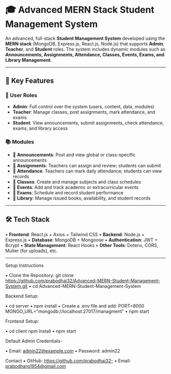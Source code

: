 # 🎓 Advanced MERN Stack Student Management System

An advanced, full-stack **Student Management System** developed using the **MERN stack** (MongoDB, Express.js, React.js, Node.js) that supports **Admin**, **Teacher**, and **Student** roles. The system includes dynamic modules such as **Announcements, Assignments, Attendance, Classes, Events, Exams, and Library Management**.

---

## 🚀 Key Features

### 👤 User Roles
- **Admin**: Full control over the system (users, content, data, modules)
- **Teacher**: Manage classes, post assignments, mark attendance, and exams
- **Student**: View announcements, submit assignments, check attendance, exams, and library access

### 📚 Modules
- 📢 **Announcements**: Post and view global or class-specific announcements
- 📝 **Assignments**: Teachers can assign and review; students can submit
- 📆 **Attendance**: Teachers can mark daily attendance; students can view records
- 🏫 **Classes**: Create and manage subjects and class schedules
- 🎉 **Events**: Add and track academic or extracurricular events
- 🧪 **Exams**: Schedule and record student performance
- 📖 **Library**: Manage issued books, availability, and student records

---

## 🛠️ Tech Stack

•	**Frontend**: React.js + Axios + Tailwind CSS
•	**Backend**: Node.js + Express.js
•	**Database**: MongoDB + Mongoose
•	**Authentication**: JWT + Bcrypt
•	**State Management**: React Hooks
•	**Other Tools**: Dotenv, CORS, Multer (for uploads), etc.

---

Setup Instructions 

•	Clone the Repository: git clone https://github.com/prabodhaj32/Advanced-MERN-Student-Management-System.git 
•	cd Advanced-MERN-Student-Management-System

Backend Setup: 

•	cd server 
•	npm install 
•	Create a .env file and add: PORT=8000 MONGO_URL="mongodb://localhost:27017/managment" 
•	npm start 

Frontend Setup:

•	 cd client npm install 
•	npm start

Default Admin Credentials-

•	Email: admin22@example.com 
•	Password: admin22 

Contact
•	GitHub: https://github.com/prabodhaj32-
•	Email: prabodharg1954@gmail.com
         
